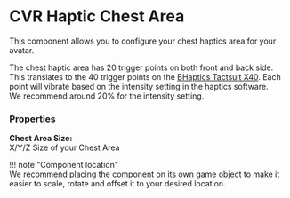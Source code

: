 # CVR Haptic Chest Area
This component allows you to configure your chest haptics area for your avatar.

The chest haptic area has 20 trigger points on both front and back side. This translates to the 40 trigger points on 
the [BHaptics Tactsuit X40](https://www.bhaptics.com/tactsuit/tactsuit-x40).
Each point will vibrate based on the intensity setting in the haptics software.  
We recommend around 20% for the intensity setting.

### Properties

**Chest Area Size:**  
X/Y/Z Size of your Chest Area

!!! note "Component location"  
    We recommend placing the component on its own game object to make it easier to scale, rotate and offset it to
    your desired location.